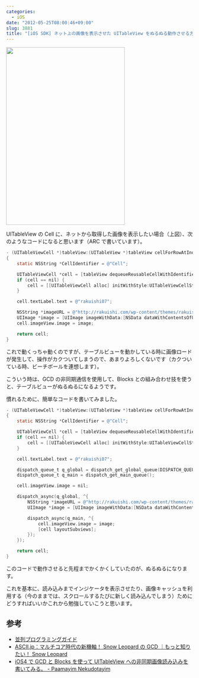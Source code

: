 ```yaml
---
categories:
  - iOS
date: "2012-05-25T08:00:46+09:00"
slug: 3881
title: "[iOS SDK] ネット上の画像を表示させた UITableView をぬるぬる動作させる方法"
---
```


<img alt="" src="/images/2012/05/3881_1.png" width="320" height="480">

UITableView の Cell に、ネットから取得した画像を表示したい場合（上図）、次のようなコードになると思います（ARC で書いています）。

```objectivec
- (UITableViewCell *)tableView:(UITableView *)tableView cellForRowAtIndexPath:(NSIndexPath *)indexPath
{
    static NSString *CellIdentifier = @"Cell";

    UITableViewCell *cell = [tableView dequeueReusableCellWithIdentifier:CellIdentifier];
    if (cell == nil) {
        cell = [[UITableViewCell alloc] initWithStyle:UITableViewCellStyleDefault reuseIdentifier:CellIdentifier];
    }

    cell.textLabel.text = @"rakuishi07";

    NSString *imageURL = @"http://rakuishi.com/wp-content/themes/rakuishi/image/rakuishi.png";
    UIImage *image = [UIImage imageWithData:[NSData dataWithContentsOfURL: [NSURL URLWithString: imageURL]]];
    cell.imageView.image = image;

    return cell;
}
```

これで動くっちゃ動くのですが、テーブルビューを動かしている時に画像ロードが発生して、操作がカクついてしまうので、あまりよろしくないです（カクついている時、ビーチボールを連想します）。

こういう時は、GCD の非同期通信を使用して、Blocks との組み合わせ技を使うと、テーブルビューがぬるぬるになるようです。

慣れるために、簡単なコードを書いてみました。

```objectivec
- (UITableViewCell *)tableView:(UITableView *)tableView cellForRowAtIndexPath:(NSIndexPath *)indexPath
{
    static NSString *CellIdentifier = @"Cell";

    UITableViewCell *cell = [tableView dequeueReusableCellWithIdentifier:CellIdentifier];
    if (cell == nil) {
        cell = [[UITableViewCell alloc] initWithStyle:UITableViewCellStyleDefault reuseIdentifier:CellIdentifier];
    }

    cell.textLabel.text = @"rakuishi07";

    dispatch_queue_t q_global = dispatch_get_global_queue(DISPATCH_QUEUE_PRIORITY_DEFAULT, 0);
    dispatch_queue_t q_main = dispatch_get_main_queue();

    cell.imageView.image = nil;

    dispatch_async(q_global, ^{
        NSString *imageURL = @"http://rakuishi.com/wp-content/themes/rakuishi/image/rakuishi.png";
        UIImage *image = [UIImage imageWithData:[NSData dataWithContentsOfURL: [NSURL URLWithString: imageURL]]];

        dispatch_async(q_main, ^{
            cell.imageView.image = image;
            [cell layoutSubviews];
        });
    });

    return cell;
}
```

このコードで動作させると先程までかくかくしていたのが、ぬるぬるになります。

これを基本に、読み込みまでインジケータを表示させたり、画像キャッシュを利用する（今のままでは、スクロールするたびに新しく読み込んでしまう）ためにどうすればいいかこれから勉強していこうと思います。

## 参考

- [並列プログラミングガイド](https://developer.apple.com/jp/devcenter/ios/library/documentation/ConcurrencyProgrammingGuide.pdf)
- [ASCII.jp：マルチコア時代の新機軸！ Snow Leopard の GCD ｜もっと知りたい！ Snow Leopard](http://ascii.jp/elem/000/000/455/455786/)
- [iOS4 で GCD と Blocks を使って UITableView への非同期画像読み込みを書いてみる。 - Paamayim Nekudotayim](http://d.hatena.ne.jp/craccho/20100711/1278837199)
